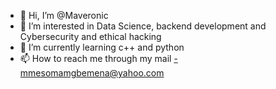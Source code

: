 - 👋 Hi, I’m @Maveronic
- 👀 I’m interested in Data Science, backend development and Cybersecurity and ethical hacking
- 🌱 I’m currently learning c++ and python
- 📫 How to reach me through my mail -mmesomamgbemena@yahoo.com

<!---
Maveronic/Maveronic is a ✨ special ✨ repository because its `README.md` (this file) appears on your GitHub profile.
You can click the Preview link to take a look at your changes.
--->
